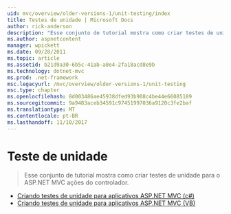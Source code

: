 ```yaml
---
uid: mvc/overview/older-versions-1/unit-testing/index
title: Testes de unidade | Microsoft Docs
author: rick-anderson
description: "Esse conjunto de tutorial mostra como criar testes de unidade para o ASP.NET MVC ações do controlador."
ms.author: aspnetcontent
manager: wpickett
ms.date: 09/28/2011
ms.topic: article
ms.assetid: b21d9a30-6b5c-41ab-a8e4-2fa18acd8e9b
ms.technology: dotnet-mvc
ms.prod: .net-framework
msc.legacyurl: /mvc/overview/older-versions-1/unit-testing
msc.type: chapter
ms.openlocfilehash: 8d003486ae45938dfed93b908c4be44e66085189
ms.sourcegitcommit: 9a9483aceb34591c97451997036a9120c3fe2baf
ms.translationtype: MT
ms.contentlocale: pt-BR
ms.lasthandoff: 11/10/2017
---
```

<a name="unit-testing"></a>Teste de unidade
====================
> Esse conjunto de tutorial mostra como criar testes de unidade para o ASP.NET MVC ações do controlador.


- [Criando testes de unidade para aplicativos ASP.NET MVC (c#)](creating-unit-tests-for-asp-net-mvc-applications-cs.md)
- [Criando testes de unidade para aplicativos ASP.NET MVC (VB)](creating-unit-tests-for-asp-net-mvc-applications-vb.md)
